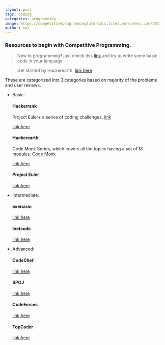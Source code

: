 ```yaml
---
layout: post
tags: coding
categories: programming
image: https://competitiveprogrammingtutorials.files.wordpress.com/2017/01/img1.jpg?w=700
author: sal
---
```


### Resources to begin with Competitive Programming.

> New to programming?  just check this [link](https://www.hackerearth.com/practice-onboarding/welcome-to-online-programming-1/) and try to write some basic code in your language. 

> Get started by Hackerearth. [link here](https://www.hackerearth.com/getstarted-competitive-programming/)

These are categorized into 3 categories based on majority of the problems and user reviews.

- Basic:

  #### Hackerrank

  Project Euler+ a series of coding challenges.
  [link](https://www.hackerrank.com/contests/projecteuler/challenges)
  
  [link here](https://www.hackerrank.com/)

  #### Hackerearth

  Code Monk Series, which covers all the topics having a set of 18 modules.
  [Code Monk](https://www.hackerearth.com/practice/codemonk/)
  
  [link here](https://www.hackerearth.com/challenges/)
  
  #### Project Euler
  
  [link here](https://projecteuler.net/about)


- Intermediate:
  #### exercism
  
  [link here](https://exercism.io/)

  #### leetcode

  [link here](https://leetcode.com/explore/)

- Advanced:
  #### CodeChef
  
  [link here](https://www.codechef.com/)

  #### SPOJ
  
  [link here](https://www.spoj.com/)

  #### CodeForces
  
  [link here](https://codeforces.com/)
  
  #### TopCoder

  [link here](https://www.topcoder.com/)

